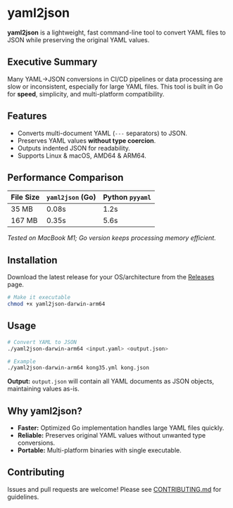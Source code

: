 # yaml2json

**yaml2json** is a lightweight, fast command-line tool to convert YAML files to JSON while preserving the original YAML values.

## Executive Summary

Many YAML→JSON conversions in CI/CD pipelines or data processing are slow or inconsistent, especially for large YAML files. This tool is built in Go for **speed**, simplicity, and multi-platform compatibility.

## Features

* Converts multi-document YAML (`---` separators) to JSON.
* Preserves YAML values **without type coercion**.
* Outputs indented JSON for readability.
* Supports Linux & macOS, AMD64 & ARM64.

## Performance Comparison

| File Size | `yaml2json` (Go) | Python `pyyaml` |
|-----------|------------------|-----------------|
| 35 MB     | 0.08s           | 1.2s            |
| 167 MB    | 0.35s           | 5.6s            |

*Tested on MacBook M1; Go version keeps processing memory efficient.*

## Installation

Download the latest release for your OS/architecture from the [Releases](https://github.com/your-username/yaml2json/releases) page.

```bash
# Make it executable
chmod +x yaml2json-darwin-arm64
```

## Usage

```bash
# Convert YAML to JSON
./yaml2json-darwin-arm64 <input.yaml> <output.json>

# Example
./yaml2json-darwin-arm64 kong35.yml kong.json
```

**Output:** `output.json` will contain all YAML documents as JSON objects, maintaining values as-is.

## Why yaml2json?

* **Faster:** Optimized Go implementation handles large YAML files quickly.
* **Reliable:** Preserves original YAML values without unwanted type conversions.
* **Portable:** Multi-platform binaries with single executable.

## Contributing

Issues and pull requests are welcome! Please see [CONTRIBUTING.md](CONTRIBUTING.md) for guidelines.